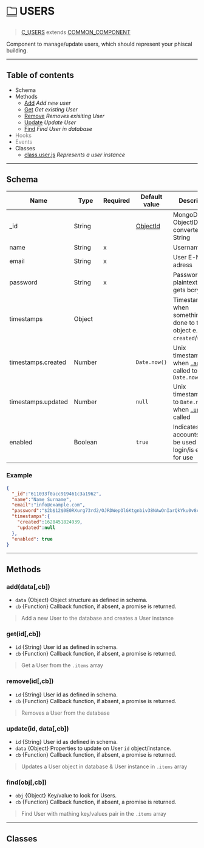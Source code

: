 # [🗀](../../components/users) USERS

> [C_USERS](./) extends [COMMON_COMPONENT](../system/component.md)

Component to manage/update users, which should represent your phiscal building.


---


## Table of contents 
- Schema
- Methods
  - [Add](#adddatacb) *Add new user*
  - [Get](#getidcb) *Get existing User*
  - [Remove](#removeidcb) *Removes exisiting User*
  - [Update](#updateid-datacb) *Update User*
  - [Find](#findobjcb) *Find User in database*
- <span style="color:gray">Hooks</span>
- <span style="color:gray">Events</span>
- Classes
  - [class.user.js]() *Represents a user instance*


---


## Schema
| Name               | Type    | Required | Default value | Description                                                                      |
| ------------------ | ------- | -------- | ------------- | -------------------------------------------------------------------------------- |
| _id                | String  |          | [ObjectId]()  | MongoDB ObjectID converted to a String                                           |
| name               | String  | x        |               | Username                                                                         |
| email              | String  | x        |               | User E-Mail adress                                                               |
| password           | String  | x        |               | Password in plaintext, which gets bcryted                                        |
| timestamps         | Object  |          |               | Timestamps, when something was done to the object e.g. `created`/`updated`       |
| timestamps.created | Number  |          | `Date.now()`  | Unix timestamp, set when [`.add`](#adddatacb) is called to `Date.now()`          |
| timestamps.updated | Number  |          | `null`        | Unix timestamp, set to `Date.now()` when [`.update`](#updateid-datacb) is called |
| enabled            | Boolean |          | `true`        | Indicates if user accounts can be used to login/is enabled for use               |

### Example

```json
{
  "_id":"611033f0acc919461c3a1962",
  "name":"Name Surname",
  "email":"info@example.com",
  "password":"$2b$12$0E0RXurg73rd2/OJRDWepOlGKtgnbiv38NAwOnIarQkYku0v8cnFS",
  "timestamps":{
    "created":1628451824939,
    "updated":null
  },
  "enabled": true
}
```


---


## Methods

### __add(data[,cb])__
* `data` {Object} Object structure as defined in schema.
* `cb` {Function} Callback function, if absent, a promise is returned.
> Add a new User to the database and creates a User instance

### __get(id[,cb])__
* `id` {String} User id as defined in schema.
* `cb` {Function} Callback function, if absent, a promise is returned.
> Get a User from the `.items` array

### __remove(id[,cb])__
* `id` {String} User id as defined in schema.
* `cb` {Function} Callback function, if absent, a promise is returned.
> Removes a User from the database

### __update(id, data[,cb])__
* `id` {String} User id as defined in schema.
* `data` {Object} Properties to update on User `id` object/instance.
* `cb` {Function} Callback function, if absent, a promise is returned.
> Updates a User object in database & User instance in `.items` array

### __find(obj[,cb])__
* `obj` {Object} Key/value to look for Users.
* `cb` {Function} Callback function, if absent, a promise is returned.
> Find User with mathing key/values pair in the `.items` array


---

## Classes